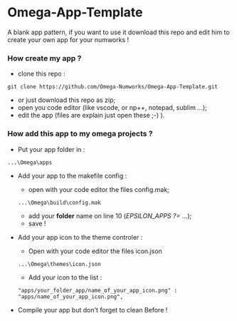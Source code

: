 # Omega-App-Template
A blank app pattern, if you want to use it download this repo and edit him to create your own app for your numworks !

### How create my app ?

* clone this repo :
```
git clone https://github.com/Omega-Numworks/Omega-App-Template.git
```
* or just download this repo as zip;
* open you code editor (like vscode, or np++, notepad, sublim ...);
* edit the app (files are explain just open these ;-) ).

### How add this app to my omega projects ?

* Put your app folder in :
```
...\Omega\apps
```
* Add your app to the makefile config :
    * open with your code editor the files config.mak;
    ```
    ...\Omega\build\config.mak
    ```
    * add your __**folder**__ name on line 10 (*EPSILON_APPS ?= ...*);
    * save !

* Add your app icon to the theme controler : 
    * Open with your code editor the files icon.json
    ```
    ...\Omega\themes\icon.json
    ```
    * Add your icon to the list : 
    ```
    "apps/your_folder_app/name_of_your_app_icon.png" : "apps/name_of_your_app_icon.png",
    ```
* Compile your app but don't forget to clean Before !